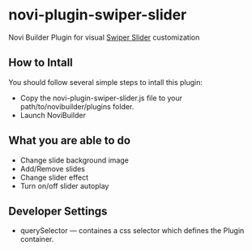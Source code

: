 # novi-plugin-swiper-slider
Novi Builder Plugin for visual [Swiper Slider](http://idangero.us/swiper/) customization

## How to Intall
You should follow several simple steps to intall this plugin:
* Copy the novi-plugin-swiper-slider.js file to your path/to/novibuilder/plugins folder.
* Launch NoviBuilder 

## What you are able to do
* Change slide background image
* Add/Remove slides
* Change slider effect
* Turn on/off slider autoplay

## Developer Settings
* querySelector — containes a css selector which defines the Plugin container.